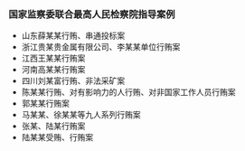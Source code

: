 ### 国家监察委联合最高人民检察院指导案例

- 山东薛某某行贿、串通投标案
- 浙江贵某贵金属有限公司、李某某单位行贿案
- 江西王某某行贿案
- 河南高某某行贿案
- 四川刘某富行贿、非法采矿案
- 陈某某行贿、对有影响力的人行贿、对非国家工作人员行贿案
- 郭某某行贿案
- 马某某、徐某某等九人系列行贿案
- 张某、陆某行贿案
- 陆某某受贿、行贿案